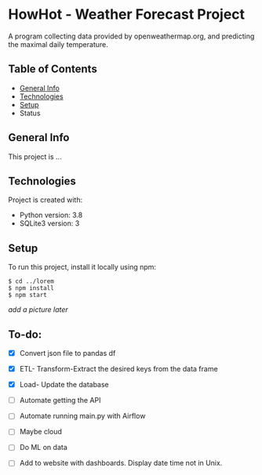 # HowHot - Weather Forecast Project
A program collecting data provided by openweathermap.org, and predicting the maximal daily temperature.

## Table of Contents
* [General Info](#general-info)
* [Technologies](#technologies)
* [Setup](#setup)
* Status

## General Info
This project is ...

## Technologies
Project is created with:
* Python version: 3.8
* SQLite3 version: 3

## Setup
To run this project, install it locally using npm:

```
$ cd ../lorem
$ npm install
$ npm start
```
*add a picture later*

## To-do:
- [x] Convert json file to pandas df
- [x] ETL- Transform-Extract the desired keys from the data frame
- [x] Load- Update the database
- [ ] Automate getting the API
- [ ] Automate running main.py with Airflow
- [ ] Maybe cloud
- [ ] Do ML on data
- [ ] Add to website with dashboards. Display date time not in Unix.

